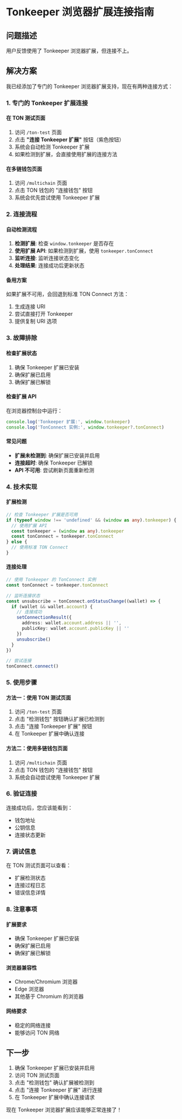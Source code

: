 # Tonkeeper 浏览器扩展连接指南

## 问题描述

用户反馈使用了 Tonkeeper 浏览器扩展，但连接不上。

## 解决方案

我已经添加了专门的 Tonkeeper 浏览器扩展支持，现在有两种连接方式：

### 1. 专门的 Tonkeeper 扩展连接

#### 在 TON 测试页面
1. 访问 `/ton-test` 页面
2. 点击 **"连接 Tonkeeper 扩展"** 按钮（紫色按钮）
3. 系统会自动检测 Tonkeeper 扩展
4. 如果检测到扩展，会直接使用扩展的连接方法

#### 在多链钱包页面
1. 访问 `/multichain` 页面
2. 点击 TON 钱包的 "连接钱包" 按钮
3. 系统会优先尝试使用 Tonkeeper 扩展

### 2. 连接流程

#### 自动检测流程
1. **检测扩展**: 检查 `window.tonkeeper` 是否存在
2. **使用扩展 API**: 如果检测到扩展，使用 `tonkeeper.tonConnect`
3. **监听连接**: 监听连接状态变化
4. **处理结果**: 连接成功后更新状态

#### 备用方案
如果扩展不可用，会回退到标准 TON Connect 方法：
1. 生成连接 URI
2. 尝试直接打开 Tonkeeper
3. 提供复制 URI 选项

### 3. 故障排除

#### 检查扩展状态
1. 确保 Tonkeeper 扩展已安装
2. 确保扩展已启用
3. 确保扩展已解锁

#### 检查扩展 API
在浏览器控制台中运行：
```javascript
console.log('Tonkeeper 扩展:', window.tonkeeper)
console.log('TonConnect 实例:', window.tonkeeper?.tonConnect)
```

#### 常见问题
- **扩展未检测到**: 确保扩展已安装并启用
- **连接超时**: 确保 Tonkeeper 已解锁
- **API 不可用**: 尝试刷新页面重新检测

### 4. 技术实现

#### 扩展检测
```typescript
// 检查 Tonkeeper 扩展是否可用
if (typeof window !== 'undefined' && (window as any).tonkeeper) {
  // 使用扩展 API
  const tonkeeper = (window as any).tonkeeper
  const tonConnect = tonkeeper.tonConnect
} else {
  // 使用标准 TON Connect
}
```

#### 连接处理
```typescript
// 使用 Tonkeeper 的 TonConnect 实例
const tonConnect = tonkeeper.tonConnect

// 监听连接状态
const unsubscribe = tonConnect.onStatusChange((wallet) => {
  if (wallet && wallet.account) {
    // 连接成功
    setConnectionResult({
      address: wallet.account.address || '',
      publicKey: wallet.account.publicKey || ''
    })
    unsubscribe()
  }
})

// 尝试连接
tonConnect.connect()
```

### 5. 使用步骤

#### 方法一：使用 TON 测试页面
1. 访问 `/ton-test` 页面
2. 点击 "检测钱包" 按钮确认扩展已检测到
3. 点击 "连接 Tonkeeper 扩展" 按钮
4. 在 Tonkeeper 扩展中确认连接

#### 方法二：使用多链钱包页面
1. 访问 `/multichain` 页面
2. 点击 TON 钱包的 "连接钱包" 按钮
3. 系统会自动尝试使用 Tonkeeper 扩展

### 6. 验证连接

连接成功后，您应该能看到：
- 钱包地址
- 公钥信息
- 连接状态更新

### 7. 调试信息

在 TON 测试页面可以查看：
- 扩展检测状态
- 连接过程日志
- 错误信息详情

### 8. 注意事项

#### 扩展要求
- 确保 Tonkeeper 扩展已安装
- 确保扩展已启用
- 确保扩展已解锁

#### 浏览器兼容性
- Chrome/Chromium 浏览器
- Edge 浏览器
- 其他基于 Chromium 的浏览器

#### 网络要求
- 稳定的网络连接
- 能够访问 TON 网络

## 下一步

1. 确保 Tonkeeper 扩展已安装并启用
2. 访问 TON 测试页面
3. 点击 "检测钱包" 确认扩展被检测到
4. 点击 "连接 Tonkeeper 扩展" 进行连接
5. 在 Tonkeeper 扩展中确认连接请求

现在 Tonkeeper 浏览器扩展应该能够正常连接了！

